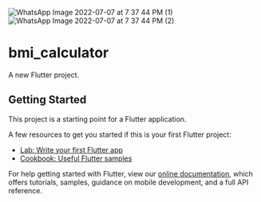 ![WhatsApp Image 2022-07-07 at 7 37 44 PM (1)](https://user-images.githubusercontent.com/72517135/177794437-3e70925c-cfb0-4d77-81e5-1c4b8356307c.jpeg)
![WhatsApp Image 2022-07-07 at 7 37 44 PM (2)](https://user-images.githubusercontent.com/72517135/177794440-17ee5c3e-a8a8-4c6f-87ff-aeec91892d99.jpeg)
# bmi_calculator

A new Flutter project.

## Getting Started

This project is a starting point for a Flutter application.

A few resources to get you started if this is your first Flutter project:

- [Lab: Write your first Flutter app](https://flutter.dev/docs/get-started/codelab)
- [Cookbook: Useful Flutter samples](https://flutter.dev/docs/cookbook)

For help getting started with Flutter, view our
[online documentation](https://flutter.dev/docs), which offers tutorials,
samples, guidance on mobile development, and a full API reference.
